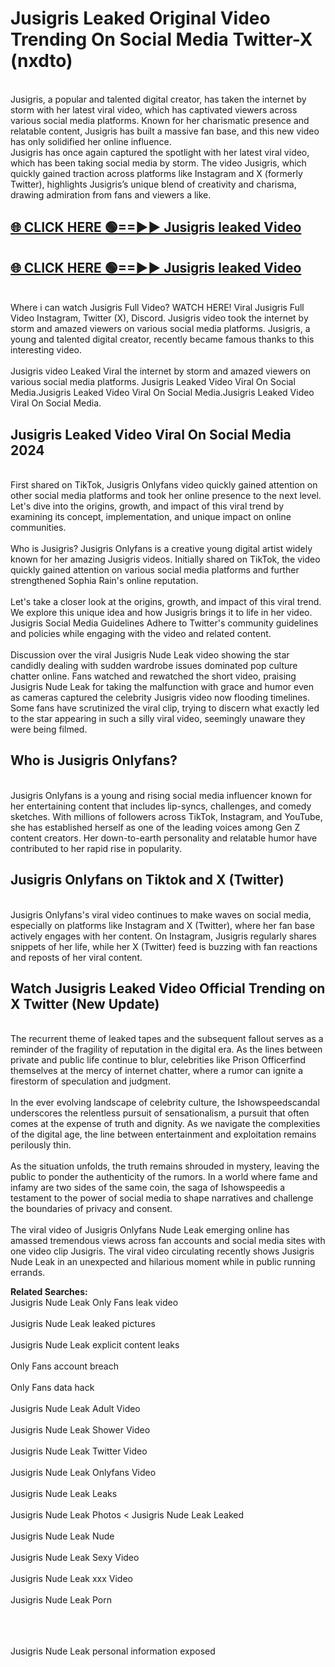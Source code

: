 # Jusigris Leaked Original Video Trending On Social Media Twitter-X (nxdto)

<br>
Jusigris, a popular and talented digital creator, has taken the internet by storm with her latest viral video, which has captivated viewers across various social media platforms. Known for her charismatic presence and relatable content, Jusigris has built a massive fan base, and this new video has only solidified her online influence.
<br>
Jusigris has once again captured the spotlight with her latest viral video, which has been taking social media by storm. The video Jusigris, which quickly gained traction across platforms like Instagram and X (formerly Twitter), highlights Jusigris’s unique blend of creativity and charisma, drawing admiration from fans and viewers a like.
<br>

## [🌐 CLICK HERE 🟢==►►  Jusigris leaked Video ](https://onlyclips.site?title=Jusigris&ref=git)

## [🌐 CLICK HERE 🟢==►►  Jusigris leaked Video ](https://onlyclips.site?title=Jusigris&ref=git)



<br>
Where i can watch Jusigris Full Video? WATCH HERE! Viral Jusigris Full Video Instagram, Twitter (X), Discord. Jusigris video took the internet by storm and amazed viewers on various social media platforms. Jusigris, a young and talented digital creator, recently became famous thanks to this interesting video.
<br><br>
Jusigris video Leaked Viral the internet by storm and amazed viewers on various social media platforms. Jusigris Leaked Video Viral On Social Media.Jusigris Leaked Video Viral On Social Media.Jusigris Leaked Video Viral On Social Media.
<br>

<h2>Jusigris Leaked Video Viral On Social Media 2024</h2>
<br>
First shared on TikTok, Jusigris Onlyfans video quickly gained attention on other social media platforms and took her online presence to the next level. Let's dive into the origins, growth, and impact of this viral trend by examining its concept, implementation, and unique impact on online communities.
<br><br>
Who is Jusigris? Jusigris Onlyfans is a creative young digital artist widely known for her amazing Jusigris videos. Initially shared on TikTok, the video quickly gained attention on various social media platforms and further strengthened Sophia Rain's online reputation.
<br><br>
Let's take a closer look at the origins, growth, and impact of this viral trend. We explore this unique idea and how Jusigris brings it to life in her video. Jusigris Social Media Guidelines Adhere to Twitter's community guidelines and policies while engaging with the video and related content.
<br><br>
Discussion over the viral Jusigris Nude Leak video showing the star candidly dealing with sudden wardrobe issues dominated pop culture chatter online. Fans watched and rewatched the short video, praising Jusigris Nude Leak for taking the malfunction with grace and humor even as cameras captured the celebrity Jusigris video now flooding timelines. Some fans have scrutinized the viral clip, trying to discern what exactly led to the star appearing in such a silly viral video, seemingly unaware they were being filmed.
<br>

<h2>Who is Jusigris Onlyfans?</h2>
<br>
Jusigris Onlyfans is a young and rising social media influencer known for her entertaining content that includes lip-syncs, challenges, and comedy sketches. With millions of followers across TikTok, Instagram, and YouTube, she has established herself as one of the leading voices among Gen Z content creators. Her down-to-earth personality and relatable humor have contributed to her rapid rise in popularity.
<br>
<h2>Jusigris Onlyfans on Tiktok and X (Twitter)</h2>
<br>
Jusigris Onlyfans's viral video continues to make waves on social media, especially on platforms like Instagram and X (Twitter), where her fan base actively engages with her content. On Instagram, Jusigris regularly shares snippets of her life, while her X (Twitter) feed is buzzing with fan reactions and reposts of her viral content.
<br>
<h2>Watch Jusigris Leaked Video Official Trending on X Twitter (New Update)</h2>
<br>
The recurrent theme of leaked tapes and the subsequent fallout serves as a reminder of the fragility of reputation in the digital era. As the lines between private and public life continue to blur, celebrities like Prison Officerfind themselves at the mercy of internet chatter, where a rumor can ignite a firestorm of speculation and judgment.
<br><br>
In the ever evolving landscape of celebrity culture, the Ishowspeedscandal underscores the relentless pursuit of sensationalism, a pursuit that often comes at the expense of truth and dignity. As we navigate the complexities of the digital age, the line between entertainment and exploitation remains perilously thin.
<br><br>
As the situation unfolds, the truth remains shrouded in mystery, leaving the public to ponder the authenticity of the rumors. In a world where fame and infamy are two sides of the same coin, the saga of Ishowspeedis a testament to the power of social media to shape narratives and challenge the boundaries of privacy and consent.
<br><br>
The viral video of Jusigris Onlyfans Nude Leak emerging online has amassed tremendous views across fan accounts and social media sites with one video clip Jusigris. The viral video circulating recently shows Jusigris Nude Leak in an unexpected and hilarious moment while in public running errands.
<br>

<strong>Related Searches:</strong>
<br>
Jusigris Nude Leak Only Fans leak video
<br><br>
Jusigris Nude Leak leaked pictures
<br><br>
Jusigris Nude Leak explicit content leaks
<br><br>
Only Fans account breach
<br><br>
Only Fans data hack
<br><br>
Jusigris Nude Leak Adult Video
<br><br>
Jusigris Nude Leak Shower Video
<br><br>
Jusigris Nude Leak Twitter Video
<br><br>
Jusigris Nude Leak Onlyfans Video
<br><br>
Jusigris Nude Leak Leaks
<br><br>
Jusigris Nude Leak Photos
<
Jusigris Nude Leak Leaked
<br><br>
Jusigris Nude Leak Nude
<br><br>
Jusigris Nude Leak Sexy Video
<br><br>
Jusigris Nude Leak xxx Video
<br><br>
Jusigris Nude Leak Porn
<br><br>

<br><br>
Jusigris Nude Leak personal information exposed
